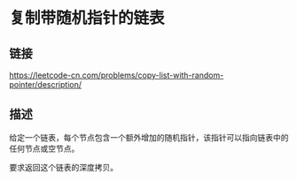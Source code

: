 # 复制带随机指针的链表

## 链接
https://leetcode-cn.com/problems/copy-list-with-random-pointer/description/

## 描述
给定一个链表，每个节点包含一个额外增加的随机指针，该指针可以指向链表中的任何节点或空节点。  

要求返回这个链表的深度拷贝。   